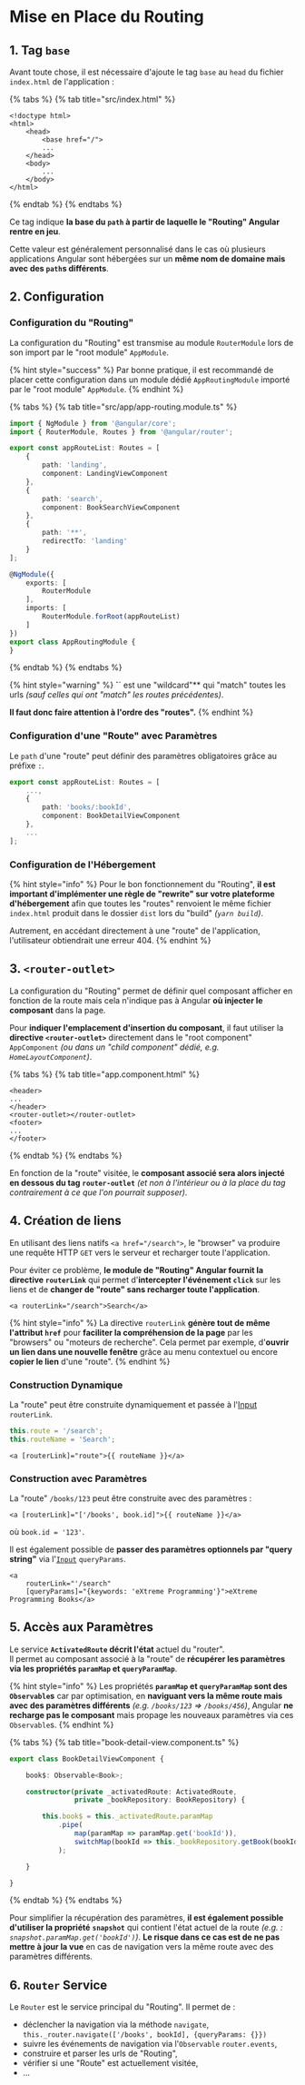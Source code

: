 # Mise en Place du Routing

## 1. Tag `base`

Avant toute chose, il est nécessaire d'ajoute le tag `base` au `head` du fichier `index.html` de l'application :

{% tabs %}
{% tab title="src/index.html" %}
```markup
<!doctype html>
<html>
    <head>
        <base href="/">
        ...
    </head>
    <body>
        ...
    </body>
</html>
```
{% endtab %}
{% endtabs %}

Ce tag indique **la base du `path` à partir de laquelle le "Routing" Angular rentre en jeu**.

Cette valeur est généralement personnalisé dans le cas où plusieurs applications Angular sont hébergées sur un **même nom de domaine mais avec des `path`s différents**.

## 2. Configuration

### Configuration du "Routing"

La configuration du "Routing" est transmise au module `RouterModule` lors de son import par le "root module" `AppModule`.

{% hint style="success" %}
Par bonne pratique, il est recommandé de placer cette configuration dans un module dédié `AppRoutingModule` importé par le "root module" `AppModule`.
{% endhint %}

{% tabs %}
{% tab title="src/app/app-routing.module.ts" %}
```typescript
import { NgModule } from '@angular/core';
import { RouterModule, Routes } from '@angular/router';

export const appRouteList: Routes = [
    {
        path: 'landing',
        component: LandingViewComponent
    },
    {
        path: 'search',
        component: BookSearchViewComponent
    },
    {
        path: '**',
        redirectTo: 'landing'
    }
];

@NgModule({
    exports: [
        RouterModule
    ],
    imports: [
        RouterModule.forRoot(appRouteList)
    ]
})
export class AppRoutingModule {
}
```
{% endtab %}
{% endtabs %}

{% hint style="warning" %}
**\`**\` est une "wildcard"\*\* qui "match" toutes les urls _\(sauf celles qui ont "match" les routes précédentes\)_.

**Il faut donc faire attention à l'ordre des "routes".**
{% endhint %}

### Configuration d'une "Route" avec Paramètres

Le `path` d'une "route" peut définir des paramètres obligatoires grâce au préfixe `:`.

```typescript
export const appRouteList: Routes = [
    ...,
    {
        path: 'books/:bookId',
        component: BookDetailViewComponent
    },
    ...
];
```

### Configuration de l'Hébergement

{% hint style="info" %}
Pour le bon fonctionnement du "Routing", **il est important d'implémenter une règle de "rewrite" sur votre plateforme d'hébergement** afin que toutes les "routes" renvoient le même fichier `index.html` produit dans le dossier `dist` lors du "build" _\(`yarn build`\)_.

Autrement, en accédant directement à une "route" de l'application, l'utilisateur obtiendrait une erreur 404.
{% endhint %}

## 3. `<router-outlet>`

La configuration du "Routing" permet de définir quel composant afficher en fonction de la route mais cela n'indique pas à Angular **où injecter le composant** dans la page.

Pour **indiquer l'emplacement d'insertion du composant**, il faut utiliser la **directive `<router-outlet>`** directement dans le "root component" `AppComponent` _\(ou dans un "child component" dédié, e.g. `HomeLayoutComponent`\)_.

{% tabs %}
{% tab title="app.component.html" %}
```markup
<header>
...
</header>
<router-outlet></router-outlet>
<footer>
...
</footer>
```
{% endtab %}
{% endtabs %}

En fonction de la "route" visitée, le **composant associé sera alors injecté en dessous du tag `router-outlet`** _\(et non à l'intérieur ou à la place du tag contrairement à ce que l'on pourrait supposer\)_.

## 4. Création de liens

En utilisant des liens natifs `<a href="/search">`, le "browser" va produire une requête HTTP `GET` vers le serveur et recharger toute l'application.

Pour éviter ce problème, **le module de "Routing" Angular fournit la directive `routerLink`** qui permet d'**intercepter l'événement `click`** sur les liens et de **changer de "route" sans recharger toute l'application**.

```markup
<a routerLink="/search">Search</a>
```

{% hint style="info" %}
La directive `routerLink` **génère tout de même l'attribut `href`** pour **faciliter la compréhension de la page** par les "browsers" ou "moteurs de recherche". Cela permet par exemple, d'**ouvrir un lien dans une nouvelle fenêtre** grâce au menu contextuel ou encore **copier le lien** d'une "route".
{% endhint %}

### Construction Dynamique

La "route" peut être construite dynamiquement et passée à l'[Input](../interaction-entre-composants/input.md) `routerLink`.

```typescript
this.route = '/search';
this.routeName = 'Search';
```

```markup
<a [routerLink]="route">{{ routeName }}</a>
```

### Construction avec Paramètres

La "route" `/books/123` peut être construite avec des paramètres :

```markup
<a [routerLink]="['/books', book.id]">{{ routeName }}</a>
```

où `book.id = '123'`.

Il est également possible de **passer des paramètres optionnels par "query string"** via l'[`Input`](../interaction-entre-composants/input.md) `queryParams`.

```markup
<a
    routerLink="'/search"
    [queryParams]="{keywords: 'eXtreme Programming'}">eXtreme Programming Books</a>
```

## 5. Accès aux Paramètres

Le service **`ActivatedRoute` décrit l'état** actuel du "router".  
Il permet au composant associé à la "route" de **récupérer les paramètres via les propriétés `paramMap` et `queryParamMap`**.

{% hint style="info" %}
Les propriétés **`paramMap` et `queryParamMap` sont des `Observable`s** car par optimisation, en **naviguant vers la même route mais avec des paramètres différents** _\(e.g. `/books/123` =&gt; `/books/456`\)_, Angular **ne recharge pas le composant** mais propage les nouveaux paramètres via ces `Observable`s.
{% endhint %}

{% tabs %}
{% tab title="book-detail-view.component.ts" %}
```typescript
export class BookDetailViewComponent {

    book$: Observable<Book>;

    constructor(private _activatedRoute: ActivatedRoute,
                private _bookRepository: BookRepository) {

        this.book$ = this._activatedRoute.paramMap
            .pipe(
                map(paramMap => paramMap.get('bookId')),
                switchMap(bookId => this._bookRepository.getBook(bookId))
            );

    }

}
```
{% endtab %}
{% endtabs %}

Pour simplifier la récupération des paramètres, **il est également possible d'utiliser la propriété** **`snapshot`** qui contient l'état actuel de la route _\(e.g. : `snapshot.paramMap.get('bookId')`\)_. **Le risque dans ce cas est de ne pas mettre à jour la vue** en cas de navigation vers la même route avec des paramètres différents.

## 6. `Router` Service

Le `Router` est le service principal du "Routing". Il permet de :

* déclencher la navigation via la méthode `navigate`, `this._router.navigate(['/books', bookId], {queryParams: {}})`
* suivre les événements de navigation via l'`Observable` `router.events`,
* construire et parser les urls de "Routing",
* vérifier si une "Route" est actuellement visitée,
* ...

